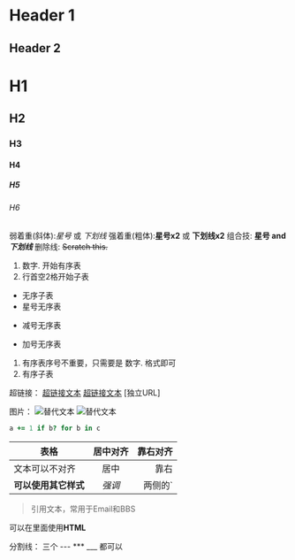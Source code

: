 Header 1
========

Header 2
--------

# H1
## H2
### H3
#### H4
##### H5
###### H6

弱着重(斜体):*星号* 或 _下划线_
强着重(粗体):**星号x2** 或 __下划线x2__
组合技:			**星号 and _下划线_**
删除线:			~~Scratch this.~~

1. 数字. 开始有序表
2. 行首空2格开始子表
  * 无序子表
  * 星号无序表
  - 减号无序表
  + 加号无序表
1. 有序表序号不重要，只需要是 数字. 格式即可
  1. 有序子表

超链接： [超链接文本](url)  [超链接文本][引用标签]  [独立URL]

图片： ![替代文本](图片URL "标题")  ![替代文本][引用标签]

[引用标签]: URL "标题"

```coffeescript
a += 1 if b? for b in c
```

| 表格 | 居中对齐 | 靠右对齐  |
| --- |:-------------:| -----:|
| 文本可以不对齐 | 居中 | 靠右 |
| **可以使用其它样式** | _强调_ | 两侧的`|`可忽略 |

> 引用文本，常用于Email和BBS

  <p>可以在里面使用<b>HTML</b></p>

分割线： 三个 --- *** ___ 都可以
